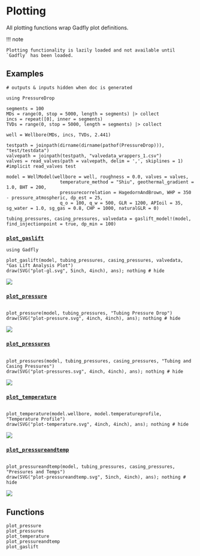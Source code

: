 # Plotting

All plotting functions wrap Gadfly plot definitions.

!!! note

    Plotting functionality is lazily loaded and not available until `Gadfly` has been loaded.

## Examples

```@setup plots
# outputs & inputs hidden when doc is generated

using PressureDrop

segments = 100
MDs = range(0, stop = 5000, length = segments) |> collect
incs = repeat([0], inner = segments)
TVDs = range(0, stop = 5000, length = segments) |> collect

well = Wellbore(MDs, incs, TVDs, 2.441)

testpath = joinpath(dirname(dirname(pathof(PressureDrop))), "test/testdata")
valvepath = joinpath(testpath, "valvedata_wrappers_1.csv")
valves = read_valves(path = valvepath, delim = ',', skiplines = 1) #implicit read_valves test

model = WellModel(wellbore = well, roughness = 0.0, valves = valves,
                    temperature_method = "Shiu", geothermal_gradient = 1.0, BHT = 200,
                    pressurecorrelation = HagedornAndBrown, WHP = 350 - pressure_atmospheric, dp_est = 25,
                    q_o = 100, q_w = 500, GLR = 1200, APIoil = 35, sg_water = 1.0, sg_gas = 0.8, CHP = 1000, naturalGLR = 0)

tubing_pressures, casing_pressures, valvedata = gaslift_model!(model, find_injectionpoint = true, dp_min = 100)
```

### [`plot_gaslift`](@ref)

```@example plots
using Gadfly

plot_gaslift(model, tubing_pressures, casing_pressures, valvedata, "Gas Lift Analysis Plot")
draw(SVG("plot-gl.svg", 5inch, 4inch), ans); nothing # hide
```

![](plot-gl.svg)

### [`plot_pressure`](@ref)

```@example plots

plot_pressure(model, tubing_pressures, "Tubing Pressure Drop")
draw(SVG("plot-pressure.svg", 4inch, 4inch), ans); nothing # hide
```

![](plot-pressure.svg)


### [`plot_pressures`](@ref)

```@example plots

plot_pressures(model, tubing_pressures, casing_pressures, "Tubing and Casing Pressures")
draw(SVG("plot-pressures.svg", 4inch, 4inch), ans); nothing # hide
```

![](plot-pressures.svg)


### [`plot_temperature`](@ref)

```@example plots

plot_temperature(model.wellbore, model.temperatureprofile, "Temperature Profile")
draw(SVG("plot-temperature.svg", 4inch, 4inch), ans); nothing # hide
```

![](plot-temperature.svg)


### [`plot_pressureandtemp`](@ref)

```@example plots

plot_pressureandtemp(model, tubing_pressures, casing_pressures, "Pressures and Temps")
draw(SVG("plot-pressureandtemp.svg", 5inch, 4inch), ans); nothing # hide
```

![](plot-pressureandtemp.svg)


## Functions

```@docs
plot_pressure
plot_pressures
plot_temperature
plot_pressureandtemp
plot_gaslift
```
